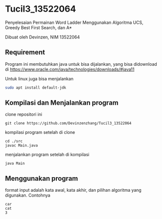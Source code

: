 # Tucil3_13522064
Penyelesaian Permainan Word Ladder Menggunakan Algoritma UCS, Greedy Best First Search, dan A*

Dibuat oleh Devinzen, NIM 13522064

## Requirement
Program ini membutuhkan java untuk bisa dijalankan, yang bisa didownload di https://www.oracle.com/java/technologies/downloads/#java11

Untuk linux juga bisa menjalankan
```bash
sudo apt install default-jdk
```

## Kompilasi dan Menjalankan program
clone repositori ini
```
git clone https://github.com/Devinzenzhang/Tucil3_13522064
```

kompilasi program setelah di clone
```
cd ./src
javac Main.java
```

menjalankan program setelah di kompilasi
```
java Main
```

## Menggunakan program
format input adalah kata awal, kata akhir, dan pilihan algoritma yang digunakan. Contohnya
```
car
cat
3
```
